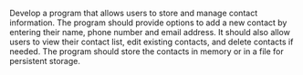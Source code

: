 Develop a program that allows users to store and manage contact information. The program should provide options to add a new contact by entering their name, phone number and email address. It should also allow users to view their contact list, edit existing contacts, and delete contacts if needed. The program should store the contacts in  memory or in a file for persistent storage.
